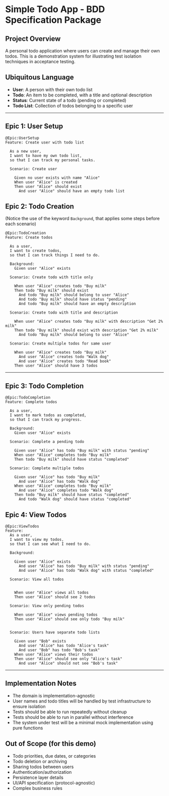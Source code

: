 # Simple Todo App - BDD Specification Package

## Project Overview

A personal todo application where users can create and manage their own todos. This is a demonstration system for illustrating test isolation techniques in acceptance testing.

## Ubiquitous Language

- **User**: A person with their own todo list
- **Todo**: An item to be completed, with a title and optional description
- **Status**: Current state of a todo (pending or completed)
- **Todo List**: Collection of todos belonging to a specific user

---

## Epic 1: User Setup

```gherkin
@Epic:UserSetup
Feature: Create user with todo list

  As a new user,
  I want to have my own todo list,
  so that I can track my personal tasks.

  Scenario: Create user

    Given no user exists with name "Alice"
    When user "Alice" is created
    Then user "Alice" should exist
      And user "Alice" should have an empty todo list
```

## Epic 2: Todo Creation

(Notice the use of the keyword `Background`, that applies some steps before each scenario)

```gherkin
@Epic:TodoCreation
Feature: Create todos

  As a user,
  I want to create todos,
  so that I can track things I need to do.

  Background:
    Given user "Alice" exists

  Scenario: Create todo with title only

    When user "Alice" creates todo "Buy milk"
    Then todo "Buy milk" should exist
      And todo "Buy milk" should belong to user "Alice"
      And todo "Buy milk" should have status "pending"
      And todo "Buy milk" should have an empty description

  Scenario: Create todo with title and description

    When user "Alice" creates todo "Buy milk" with description "Get 2% milk"
    Then todo "Buy milk" should exist with description "Get 2% milk"
      And todo "Buy milk" should belong to user "Alice"

  Scenario: Create multiple todos for same user

    When user "Alice" creates todo "Buy milk"
      And user "Alice" creates todo "Walk dog"
      And user "Alice" creates todo "Read book"
    Then user "Alice" should have 3 todos
```

---

## Epic 3: Todo Completion

```gherkin
@Epic:TodoCompletion
Feature: Complete todos

  As a user,
  I want to mark todos as completed,
  so that I can track my progress.

  Background:
    Given user "Alice" exists

  Scenario: Complete a pending todo

    Given user "Alice" has todo "Buy milk" with status "pending"
    When user "Alice" completes todo "Buy milk"
    Then todo "Buy milk" should have status "completed"

  Scenario: Complete multiple todos

    Given user "Alice" has todo "Buy milk"
      And user "Alice" has todo "Walk dog"
    When user "Alice" completes todo "Buy milk"
      And user "Alice" completes todo "Walk dog"
    Then todo "Buy milk" should have status "completed"
      And todo "Walk dog" should have status "completed"
```

## Epic 4: View Todos

```gherkin
@Epic:ViewTodos
Feature:
  As a user,
  I want to view my todos,
  so that I can see what I need to do.

  Background:

    Given user "Alice" exists
      And user "Alice" has todo "Buy milk" with status "pending"
      And user "Alice" has todo "Walk dog" with status "completed"

  Scenario: View all todos


    When user "Alice" views all todos
    Then user "Alice" should see 2 todos

  Scenario: View only pending todos

    When user "Alice" views pending todos
    Then user "Alice" should see only todo "Buy milk"


  Scenario: Users have separate todo lists

    Given user "Bob" exists
      And user "Alice" has todo "Alice's task"
      And user "Bob" has todo "Bob's task"
    When user "Alice" views their todos
    Then user "Alice" should see only "Alice's task"
      And user "Alice" should not see "Bob's task"

```

---

## Implementation Notes

- The domain is implementation-agnostic
- User names and todo titles will be handled by test infrastructure to ensure isolation
- Tests should be able to run repeatedly without cleanup
- Tests should be able to run in parallel without interference
- The system under test will be a minimal mock implementation using pure functions

## Out of Scope (for this demo)

- Todo priorities, due dates, or categories
- Todo deletion or archiving
- Sharing todos between users
- Authentication/authorization
- Persistence layer details
- UI/API specification (protocol-agnostic)
- Complex business rules
